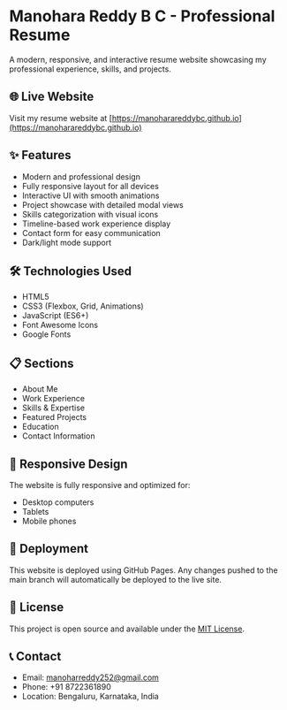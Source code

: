 # Manohara Reddy B C - Professional Resume

A modern, responsive, and interactive resume website showcasing my professional experience, skills, and projects.

## 🌐 Live Website

Visit my resume website at [https://manoharareddybc.github.io](https://manoharareddybc.github.io)

## ✨ Features

- Modern and professional design
- Fully responsive layout for all devices
- Interactive UI with smooth animations
- Project showcase with detailed modal views
- Skills categorization with visual icons
- Timeline-based work experience display
- Contact form for easy communication
- Dark/light mode support

## 🛠️ Technologies Used

- HTML5
- CSS3 (Flexbox, Grid, Animations)
- JavaScript (ES6+)
- Font Awesome Icons
- Google Fonts

## 📋 Sections

- About Me
- Work Experience
- Skills & Expertise
- Featured Projects
- Education
- Contact Information

## 📱 Responsive Design

The website is fully responsive and optimized for:
- Desktop computers
- Tablets
- Mobile phones

## 🚀 Deployment

This website is deployed using GitHub Pages. Any changes pushed to the main branch will automatically be deployed to the live site.

## 📝 License

This project is open source and available under the [MIT License](LICENSE).

## 📞 Contact

- Email: manoharreddy252@gmail.com
- Phone: +91 8722361890
- Location: Bengaluru, Karnataka, India